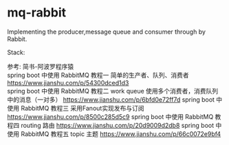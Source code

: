 # mq-rabbit

Implementing the producer,message queue and consumer through by Rabbit.

Stack:

参考:
简书-阿波罗程序猿     
spring boot 中使用 RabbitMQ 教程一 简单的生产者、队列、消费者
https://www.jianshu.com/p/54300dced1d3   
spring boot 中使用 RabbitMQ 教程二 work queue 使用多个消费者，消费队列中的消息（一对多）
https://www.jianshu.com/p/6bfd0e72ff7d
spring boot 中使用 RabbitMQ 教程三 采用Fanout实现发布与订阅
https://www.jianshu.com/p/8500c285d5c9
spring boot 中使用 RabbitMQ 教程四 routing 路由
https://www.jianshu.com/p/20d9009d2db8
spring boot 中使用 RabbitMQ 教程五 topic 主题
https://www.jianshu.com/p/66c0072e9bf4
